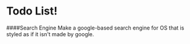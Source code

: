 # Todo List!
####Search Engine
Make a google-based search engine for OS that is styled as if it isn't made by google.
